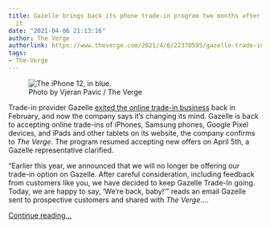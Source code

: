 ```yaml
---
title: Gazelle brings back its phone trade-in program two months after discontinuing
  it
date: "2021-04-06 21:13:16"
author: The Verge
authorlink: https://www.theverge.com/2021/4/6/22370595/gazelle-trade-in-program-is-back-returns-iphone-samsung-smartphone-selling
tags:
- The-Verge
---
```

<figure>
      <img alt="The iPhone 12, in blue." src="https://cdn.vox-cdn.com/thumbor/0wTxK49NyoGux2ayro6iaVNjl9U=/0x0:2040x1360/1310x873/cdn.vox-cdn.com/uploads/chorus_image/image/69086084/vpavic_4243_20201018_0121.0.0.jpg" />
        <figcaption>Photo by Vjeran Pavic / The Verge</figcaption>
    </figure>

  <p id="hj8AnD">Trade-in provider Gazelle <a href="https://www.theverge.com/2020/12/30/22206779/gazelle-smartphone-used-trade-in-program-shut-down">exited the online trade-in business</a> back in February, and now the company says it’s changing its mind. Gazelle is back to accepting online trade-ins of iPhones, Samsung phones, Google Pixel devices, and iPads and other tablets on its website, the company confirms to <em>The Verge</em>. The program resumed accepting new offers on April 5th, a Gazelle representative clarified. </p>
<p id="oDePCQ">“Earlier this year, we announced that we will no longer be offering our trade-in option on Gazelle. After careful consideration, including feedback from customers like you, we have decided to keep Gazelle Trade-In going. Today, we are happy to say, ‘We’re back, baby!’” reads an email Gazelle sent to prospective customers and shared with <em>The Verge</em>....</p>
  <p>
    <a href="https://www.theverge.com/2021/4/6/22370595/gazelle-trade-in-program-is-back-returns-iphone-samsung-smartphone-selling">Continue reading&hellip;</a>
  </p>